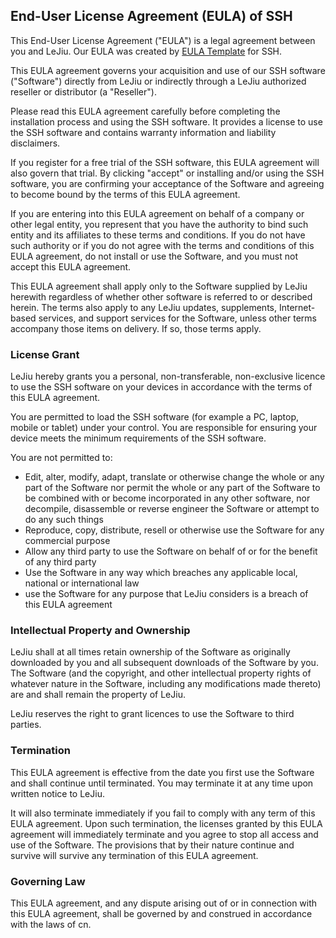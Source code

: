 <h2>End-User License Agreement (EULA) of <span class="app_name">SSH</span></h2>

<p>This End-User License Agreement ("EULA") is a legal agreement between you and <span class="company_name">LeJiu</span>. Our EULA was created by <a href="https://www.eulatemplate.com">EULA Template</a> for <span class="app_name">SSH</span>.</p></p>

<p>This EULA agreement governs your acquisition and use of our <span class="app_name">SSH</span> software ("Software") directly from <span class="company_name">LeJiu</span> or indirectly through a <span class="company_name">LeJiu</span> authorized reseller or distributor (a "Reseller"). </p>

<p>Please read this EULA agreement carefully before completing the installation process and using the <span class="app_name">SSH</span> software. It provides a license to use the <span class="app_name">SSH</span> software and contains warranty information and liability disclaimers.</p>

<p>If you register for a free trial of the <span class="app_name">SSH</span> software, this EULA agreement will also govern that trial. By clicking "accept" or installing and/or using the <span class="app_name">SSH</span> software, you are confirming your acceptance of the Software and agreeing to become bound by the terms of this EULA agreement.</p>

<p>If you are entering into this EULA agreement on behalf of a company or other legal entity, you represent that you have the authority to bind such entity and its affiliates to these terms and conditions. If you do not have such authority or if you do not agree with the terms and conditions of this EULA agreement, do not install or use the Software, and you must not accept this EULA agreement.</p>

<p>This EULA agreement shall apply only to the Software supplied by <span class="company_name">LeJiu</span> herewith regardless of whether other software is referred to or described herein. The terms also apply to any <span class="company_name">LeJiu</span> updates, supplements, Internet-based services, and support services for the Software, unless other terms accompany those items on delivery. If so, those terms apply.</p>

<h3>License Grant</h3>

<p><span class="company_name">LeJiu</span> hereby grants you a personal, non-transferable, non-exclusive licence to use the <span class="app_name">SSH</span> software on your devices in accordance with the terms of this EULA agreement.</p>

<p>You are permitted to load the <span class="app_name">SSH</span> software (for example a PC, laptop, mobile or tablet) under your control. You are responsible for ensuring your device meets the minimum requirements of the <span class="app_name">SSH</span> software.</p>

<p>You are not permitted to:</p>

<ul>
<li>Edit, alter, modify, adapt, translate or otherwise change the whole or any part of the Software nor permit the whole or any part of the Software to be combined with or become incorporated in any other software, nor decompile, disassemble or reverse engineer the Software or attempt to do any such things</li>
<li>Reproduce, copy, distribute, resell or otherwise use the Software for any commercial purpose</li>
<li>Allow any third party to use the Software on behalf of or for the benefit of any third party</li>
<li>Use the Software in any way which breaches any applicable local, national or international law</li>
<li>use the Software for any purpose that <span class="company_name">LeJiu</span> considers is a breach of this EULA agreement</li>
</ul>

<h3>Intellectual Property and Ownership</h3>

<p><span class="company_name">LeJiu</span> shall at all times retain ownership of the Software as originally downloaded by you and all subsequent downloads of the Software by you. The Software (and the copyright, and other intellectual property rights of whatever nature in the Software, including any modifications made thereto) are and shall remain the property of <span class="company_name">LeJiu</span>.</p>

<p><span class="company_name">LeJiu</span> reserves the right to grant licences to use the Software to third parties.</p>

<h3>Termination</h3>

<p>This EULA agreement is effective from the date you first use the Software and shall continue until terminated. You may terminate it at any time upon written notice to <span class="company_name">LeJiu</span>.</p>

<p>It will also terminate immediately if you fail to comply with any term of this EULA agreement. Upon such termination, the licenses granted by this EULA agreement will immediately terminate and you agree to stop all access and use of the Software. The provisions that by their nature continue and survive will survive any termination of this EULA agreement.</p>

<h3>Governing Law</h3>

<p>This EULA agreement, and any dispute arising out of or in connection with this EULA agreement, shall be governed by and construed in accordance with the laws of <span class="country">cn</span>.</p>
